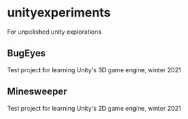 # unityexperiments
For unpolished unity explorations

## BugEyes
Test project for learning Unity's 3D game engine, winter 2021

## Minesweeper
Test project for learning Unity's 2D game engine, winter 2021
